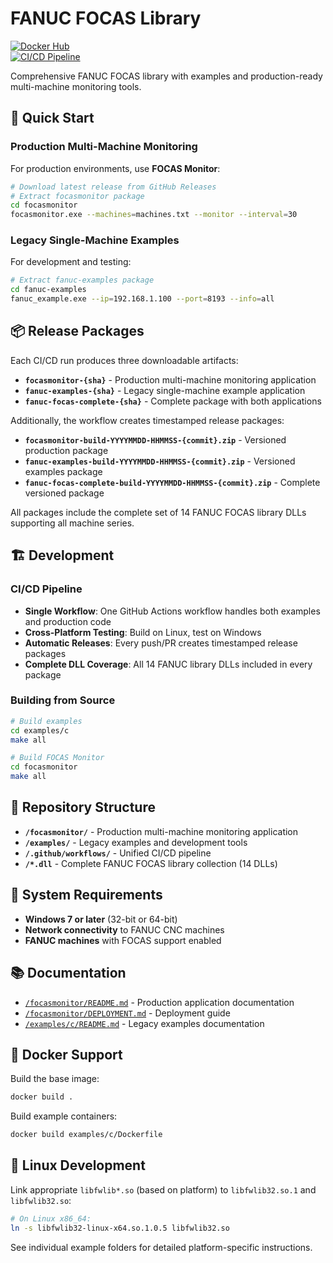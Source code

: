# FANUC FOCAS Library
[![Docker Hub](https://img.shields.io/docker/v/strangesast/fwlib?sort=date)](https://hub.docker.com/r/strangesast/fwlib)  
[![CI/CD Pipeline](https://github.com/user/fwlib/actions/workflows/focasmonitor-ci.yml/badge.svg)](https://github.com/user/fwlib/actions/workflows/focasmonitor-ci.yml)

Comprehensive FANUC FOCAS library with examples and production-ready multi-machine monitoring tools.

## 🚀 Quick Start

### Production Multi-Machine Monitoring
For production environments, use **FOCAS Monitor**:
```bash
# Download latest release from GitHub Releases
# Extract focasmonitor package
cd focasmonitor
focasmonitor.exe --machines=machines.txt --monitor --interval=30
```

### Legacy Single-Machine Examples  
For development and testing:
```bash
# Extract fanuc-examples package
cd fanuc-examples  
fanuc_example.exe --ip=192.168.1.100 --port=8193 --info=all
```

## 📦 Release Packages

Each CI/CD run produces three downloadable artifacts:

- **`focasmonitor-{sha}`** - Production multi-machine monitoring application
- **`fanuc-examples-{sha}`** - Legacy single-machine example application  
- **`fanuc-focas-complete-{sha}`** - Complete package with both applications

Additionally, the workflow creates timestamped release packages:

- **`focasmonitor-build-YYYYMMDD-HHMMSS-{commit}.zip`** - Versioned production package
- **`fanuc-examples-build-YYYYMMDD-HHMMSS-{commit}.zip`** - Versioned examples package
- **`fanuc-focas-complete-build-YYYYMMDD-HHMMSS-{commit}.zip`** - Complete versioned package

All packages include the complete set of 14 FANUC FOCAS library DLLs supporting all machine series.

## 🏗️ Development

### CI/CD Pipeline
- **Single Workflow**: One GitHub Actions workflow handles both examples and production code
- **Cross-Platform Testing**: Build on Linux, test on Windows
- **Automatic Releases**: Every push/PR creates timestamped release packages
- **Complete DLL Coverage**: All 14 FANUC library DLLs included in every package

### Building from Source
```bash
# Build examples
cd examples/c
make all

# Build FOCAS Monitor  
cd focasmonitor
make all
```

## 📁 Repository Structure

- **`/focasmonitor/`** - Production multi-machine monitoring application
- **`/examples/`** - Legacy examples and development tools
- **`/.github/workflows/`** - Unified CI/CD pipeline
- **`/*.dll`** - Complete FANUC FOCAS library collection (14 DLLs)

## 🔧 System Requirements

- **Windows 7 or later** (32-bit or 64-bit)  
- **Network connectivity** to FANUC CNC machines
- **FANUC machines** with FOCAS support enabled

## 📚 Documentation

- [`/focasmonitor/README.md`](focasmonitor/README.md) - Production application documentation
- [`/focasmonitor/DEPLOYMENT.md`](focasmonitor/DEPLOYMENT.md) - Deployment guide
- [`/examples/c/README.md`](examples/c/README.md) - Legacy examples documentation

## 🐳 Docker Support

Build the base image:
```bash
docker build .
```

Build example containers:
```bash
docker build examples/c/Dockerfile
```

## 🔗 Linux Development

Link appropriate `libfwlib*.so` (based on platform) to `libfwlib32.so.1` and `libfwlib32.so`:

```bash
# On Linux x86_64:
ln -s libfwlib32-linux-x64.so.1.0.5 libfwlib32.so
```

See individual example folders for detailed platform-specific instructions.
